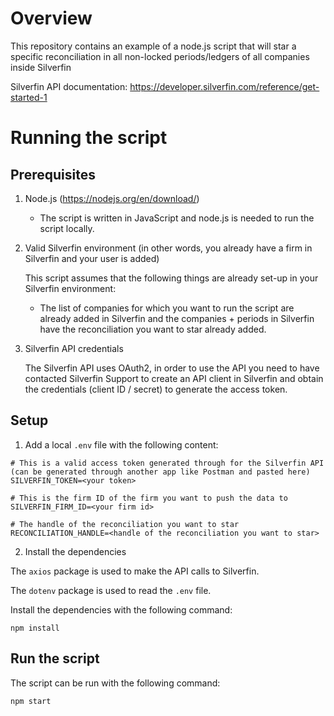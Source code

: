# Overview

This repository contains an example of a node.js script that will star a specific reconciliation in all non-locked periods/ledgers of all companies inside Silverfin

Silverfin API documentation: https://developer.silverfin.com/reference/get-started-1

# Running the script

## Prerequisites

1. Node.js (https://nodejs.org/en/download/)

   - The script is written in JavaScript and node.js is needed to run the script locally.

2. Valid Silverfin environment (in other words, you already have a firm in Silverfin and your user is added)

   This script assumes that the following things are already set-up in your Silverfin environment:

   - The list of companies for which you want to run the script are already added in Silverfin and the companies + periods in Silverfin have the reconciliation you want to star already added.

3. Silverfin API credentials

   The Silverfin API uses OAuth2, in order to use the API you need to have contacted Silverfin Support to create an API client in Silverfin and obtain the credentials (client ID / secret) to generate the access token.

## Setup

1. Add a local `.env` file with the following content:

```
# This is a valid access token generated through for the Silverfin API (can be generated through another app like Postman and pasted here)
SILVERFIN_TOKEN=<your token>

# This is the firm ID of the firm you want to push the data to
SILVERFIN_FIRM_ID=<your firm id>

# The handle of the reconciliation you want to star
RECONCILIATION_HANDLE=<handle of the reconciliation you want to star>
```

2. Install the dependencies

The `axios` package is used to make the API calls to Silverfin.

The `dotenv` package is used to read the `.env` file.

Install the dependencies with the following command:

```
npm install
```

## Run the script

The script can be run with the following command:

```
npm start
```
